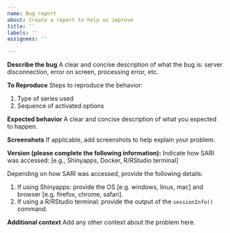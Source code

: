 ```yaml
---
name: Bug report
about: Create a report to help us improve
title: ''
labels: ''
assignees: ''

---
```


**Describe the bug**
A clear and concise description of what the bug is: server disconnection, error on screen, processing error, etc.

**To Reproduce**
Steps to reproduce the behavior: 
1. Type of series used
2. Sequence of activated options

**Expected behavior**
A clear and concise description of what you expected to happen.

**Screenshots**
If applicable, add screenshots to help explain your problem.

**Version (please complete the following information):**
Indicate how SARI was accessed: [e.g., Shinyapps, Docker, R/RStudio terminal]

Depending on how SARI was accessed, provide the following details: 
1. If using Shinyapps: provide the OS [e.g. windows, linux, mac] and browser [e.g. firefox, chrome, safari].
2. If using a R/RStudio terminal: provide the output of the `sessionInfo()` command.

**Additional context**
Add any other context about the problem here.
